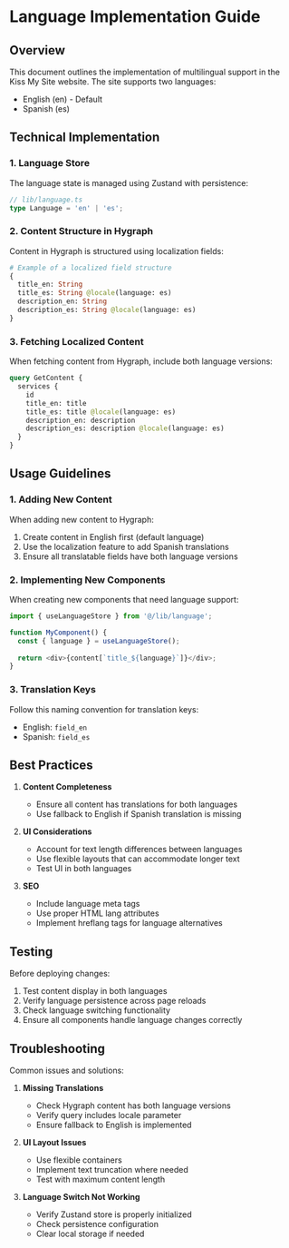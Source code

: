 # Language Implementation Guide

## Overview
This document outlines the implementation of multilingual support in the Kiss My Site website. The site supports two languages:
- English (en) - Default
- Spanish (es)

## Technical Implementation

### 1. Language Store
The language state is managed using Zustand with persistence:
```typescript
// lib/language.ts
type Language = 'en' | 'es';
```

### 2. Content Structure in Hygraph
Content in Hygraph is structured using localization fields:

```graphql
# Example of a localized field structure
{
  title_en: String
  title_es: String @locale(language: es)
  description_en: String
  description_es: String @locale(language: es)
}
```

### 3. Fetching Localized Content
When fetching content from Hygraph, include both language versions:

```graphql
query GetContent {
  services {
    id
    title_en: title
    title_es: title @locale(language: es)
    description_en: description
    description_es: description @locale(language: es)
  }
}
```

## Usage Guidelines

### 1. Adding New Content
When adding new content to Hygraph:
1. Create content in English first (default language)
2. Use the localization feature to add Spanish translations
3. Ensure all translatable fields have both language versions

### 2. Implementing New Components
When creating new components that need language support:

```typescript
import { useLanguageStore } from '@/lib/language';

function MyComponent() {
  const { language } = useLanguageStore();
  
  return <div>{content[`title_${language}`]}</div>;
}
```

### 3. Translation Keys
Follow this naming convention for translation keys:
- English: `field_en`
- Spanish: `field_es`

## Best Practices

1. **Content Completeness**
   - Ensure all content has translations for both languages
   - Use fallback to English if Spanish translation is missing

2. **UI Considerations**
   - Account for text length differences between languages
   - Use flexible layouts that can accommodate longer text
   - Test UI in both languages

3. **SEO**
   - Include language meta tags
   - Use proper HTML lang attributes
   - Implement hreflang tags for language alternatives

## Testing

Before deploying changes:
1. Test content display in both languages
2. Verify language persistence across page reloads
3. Check language switching functionality
4. Ensure all components handle language changes correctly

## Troubleshooting

Common issues and solutions:

1. **Missing Translations**
   - Check Hygraph content has both language versions
   - Verify query includes locale parameter
   - Ensure fallback to English is implemented

2. **UI Layout Issues**
   - Use flexible containers
   - Implement text truncation where needed
   - Test with maximum content length

3. **Language Switch Not Working**
   - Verify Zustand store is properly initialized
   - Check persistence configuration
   - Clear local storage if needed
